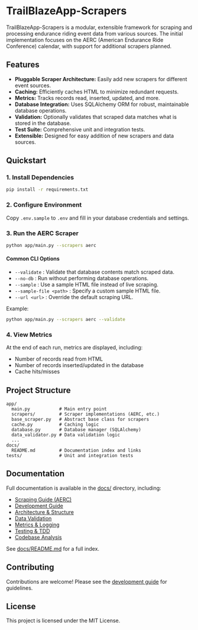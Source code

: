 # TrailBlazeApp-Scrapers

TrailBlazeApp-Scrapers is a modular, extensible framework for scraping and processing endurance riding event data from various sources. The initial implementation focuses on the AERC (American Endurance Ride Conference) calendar, with support for additional scrapers planned.

## Features

- **Pluggable Scraper Architecture:** Easily add new scrapers for different event sources.
- **Caching:** Efficiently caches HTML to minimize redundant requests.
- **Metrics:** Tracks records read, inserted, updated, and more.
- **Database Integration:** Uses SQLAlchemy ORM for robust, maintainable database operations.
- **Validation:** Optionally validates that scraped data matches what is stored in the database.
- **Test Suite:** Comprehensive unit and integration tests.
- **Extensible:** Designed for easy addition of new scrapers and data sources.

## Quickstart

### 1. Install Dependencies

```bash
pip install -r requirements.txt
```

### 2. Configure Environment

Copy `.env.sample` to `.env` and fill in your database credentials and settings.

### 3. Run the AERC Scraper

```bash
python app/main.py --scrapers aerc
```

#### Common CLI Options

- `--validate` : Validate that database contents match scraped data.
- `--no-db` : Run without performing database operations.
- `--sample` : Use a sample HTML file instead of live scraping.
- `--sample-file <path>` : Specify a custom sample HTML file.
- `--url <url>` : Override the default scraping URL.

Example:

```bash
python app/main.py --scrapers aerc --validate
```

### 4. View Metrics

At the end of each run, metrics are displayed, including:
- Number of records read from HTML
- Number of records inserted/updated in the database
- Cache hits/misses

## Project Structure

```
app/
  main.py           # Main entry point
  scrapers/         # Scraper implementations (AERC, etc.)
  base_scraper.py   # Abstract base class for scrapers
  cache.py          # Caching logic
  database.py       # Database manager (SQLAlchemy)
  data_validator.py # Data validation logic
  ...
docs/
  README.md         # Documentation index and links
tests/              # Unit and integration tests
```

## Documentation

Full documentation is available in the [docs/](docs/README.md) directory, including:

- [Scraping Guide (AERC)](docs/development/scraping_guide.md)
- [Development Guide](docs/development/development_guide.md)
- [Architecture & Structure](docs/development/structure.md)
- [Data Validation](docs/development/data_validation.md)
- [Metrics & Logging](docs/development/metrics_and_logging.md)
- [Testing & TDD](docs/development/tdd_guide_and_class.md)
- [Codebase Analysis](docs/CODEBASE_ANALYSIS.md)

See [docs/README.md](docs/README.md) for a full index.

## Contributing

Contributions are welcome! Please see the [development guide](docs/development/development_guide.md) for guidelines.

## License

This project is licensed under the MIT License.
